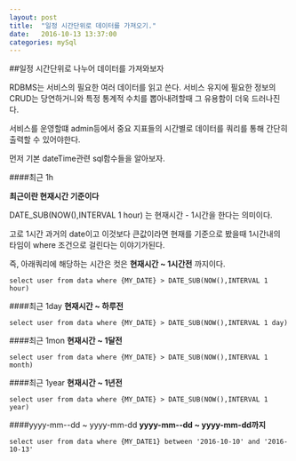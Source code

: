 ```yaml
---
layout: post
title:  "일정 시간단위로 데이터를 가져오기."
date:   2016-10-13 13:37:00
categories: mySql
---
```


##일정 시간단위로 나누어 데이터를 가져와보자


RDBMS는 서비스의 필요한 여러 데이터를 읽고 쓴다. 서비스 유지에 필요한 정보의 CRUD는 당연하거니와 특정 통계적 수치를 뽑아내려할때 그 유용함이 더욱 드러나진다.

서비스를 운영할떄 admin등에서 중요 지표들의 시간별로 데이터를 쿼리를 통해 간단히 출력할 수 있어야한다.

먼저 기본 dateTime관련 sql함수들을 알아보자.


####최근 1h

**최근이란 현재시간 기준이다**



DATE_SUB(NOW(),INTERVAL 1 hour) 는 현재시간 - 1시간을 한다는 의미이다.

고로 1시간 과거의 date이고 이것보다 큰값이라면 현재를 기준으로 봤을때 1시간내의 타임이 where 조건으로 걸린다는 이야기가된다.

즉, 아래쿼리에 해당하는 시간은 컷은  **현재시간 ~ 1시간전** 까지이다.

~~~
select user from data where {MY_DATE} > DATE_SUB(NOW(),INTERVAL 1 hour)
~~~

####최근 1day
 **현재시간 ~ 하루전** 

~~~
select user from data where {MY_DATE} > DATE_SUB(NOW(),INTERVAL 1 day)
~~~

####최근 1mon
 **현재시간 ~ 1달전**

~~~
select user from data where {MY_DATE} > DATE_SUB(NOW(),INTERVAL 1 month)
~~~

####최근 1year
 **현재시간 ~ 1년전**

~~~
select user from data where {MY_DATE} > DATE_SUB(NOW(),INTERVAL 1 year)
~~~
  



####yyyy-mm--dd ~ yyyy-mm-dd
 **yyyy-mm--dd ~ yyyy-mm-dd까지**

~~~
select user from data where {MY_DATE1} between '2016-10-10' and '2016-10-13'
~~~




